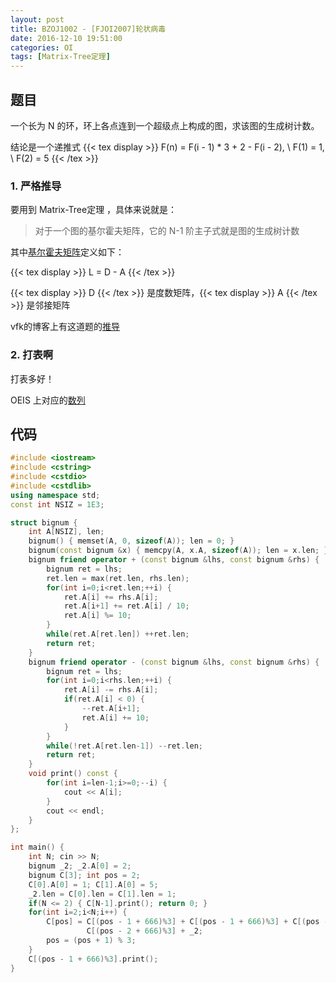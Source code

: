 ```yaml
---
layout: post
title: BZOJ1002 - [FJOI2007]轮状病毒
date: 2016-12-10 19:51:00
categories: OI
tags: [Matrix-Tree定理]
---
```


## 题目

一个长为 N 的环，环上各点连到一个超级点上构成的图，求该图的生成树计数。

结论是一个递推式
{{< tex display >}}
  F(n) = F(i - 1) * 3 + 2 - F(i - 2), \\
  F(1) = 1,                           \\
  F(2) = 5
{{< /tex >}}

### 1. 严格推导

要用到 Matrix-Tree定理 ，具体来说就是：

> 对于一个图的基尔霍夫矩阵，它的 N-1 阶主子式就是图的生成树计数

其中[基尔霍夫矩阵](https://en.wikipedia.org/wiki/Laplacian_matrix)定义如下：

{{< tex display >}} L = D - A {{< /tex >}}

{{< tex display >}} D {{< /tex >}} 是度数矩阵，{{< tex display >}} A {{< /tex >}} 是邻接矩阵

vfk的博客上有这道题的[推导](http://vfleaking.blog.163.com/blog/static/17480763420119685112649/)

### 2. 打表啊
打表多好！

OEIS 上对应的[数列](http://oeis.org/A004146)

## 代码
```cpp
#include <iostream>
#include <cstring>
#include <cstdio>
#include <cstdlib>
using namespace std;
const int NSIZ = 1E3;

struct bignum {
    int A[NSIZ], len;
    bignum() { memset(A, 0, sizeof(A)); len = 0; }
    bignum(const bignum &x) { memcpy(A, x.A, sizeof(A)); len = x.len; }
    bignum friend operator + (const bignum &lhs, const bignum &rhs) {
        bignum ret = lhs;
        ret.len = max(ret.len, rhs.len);
        for(int i=0;i<ret.len;++i) {
            ret.A[i] += rhs.A[i];
            ret.A[i+1] += ret.A[i] / 10;
            ret.A[i] %= 10;
        }
        while(ret.A[ret.len]) ++ret.len;
        return ret;
    }
    bignum friend operator - (const bignum &lhs, const bignum &rhs) {
        bignum ret = lhs;
        for(int i=0;i<rhs.len;++i) {
            ret.A[i] -= rhs.A[i];
            if(ret.A[i] < 0) {
                --ret.A[i+1];
                ret.A[i] += 10;
            }
        }
        while(!ret.A[ret.len-1]) --ret.len;
        return ret;
    }
    void print() const {
        for(int i=len-1;i>=0;--i) {
            cout << A[i];
        }
        cout << endl;
    }
};

int main() {
    int N; cin >> N;
    bignum _2; _2.A[0] = 2;
    bignum C[3]; int pos = 2;
    C[0].A[0] = 1; C[1].A[0] = 5;
    _2.len = C[0].len = C[1].len = 1;
    if(N <= 2) { C[N-1].print(); return 0; }
    for(int i=2;i<N;i++) {
        C[pos] = C[(pos - 1 + 666)%3] + C[(pos - 1 + 666)%3] + C[(pos - 1 + 666)%3] -
                 C[(pos - 2 + 666)%3] + _2;
        pos = (pos + 1) % 3;
    }
    C[(pos - 1 + 666)%3].print();
}
```
